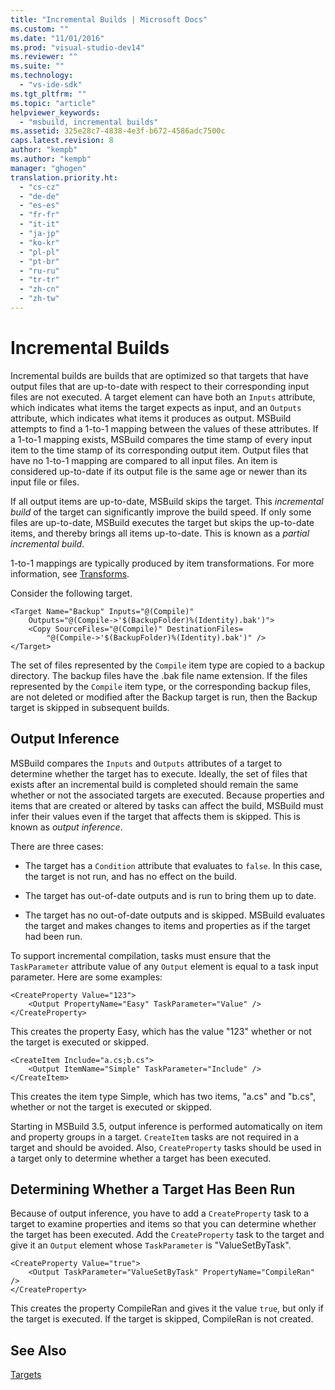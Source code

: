 ```yaml
---
title: "Incremental Builds | Microsoft Docs"
ms.custom: ""
ms.date: "11/01/2016"
ms.prod: "visual-studio-dev14"
ms.reviewer: ""
ms.suite: ""
ms.technology: 
  - "vs-ide-sdk"
ms.tgt_pltfrm: ""
ms.topic: "article"
helpviewer_keywords: 
  - "msbuild, incremental builds"
ms.assetid: 325e28c7-4838-4e3f-b672-4586adc7500c
caps.latest.revision: 8
author: "kempb"
ms.author: "kempb"
manager: "ghogen"
translation.priority.ht: 
  - "cs-cz"
  - "de-de"
  - "es-es"
  - "fr-fr"
  - "it-it"
  - "ja-jp"
  - "ko-kr"
  - "pl-pl"
  - "pt-br"
  - "ru-ru"
  - "tr-tr"
  - "zh-cn"
  - "zh-tw"
---
```

# Incremental Builds
Incremental builds are builds that are optimized so that targets that have output files that are up-to-date with respect to their corresponding input files are not executed. A target element can have both an `Inputs` attribute, which indicates what items the target expects as input, and an `Outputs` attribute, which indicates what items it produces as output. MSBuild attempts to find a 1-to-1 mapping between the values of these attributes. If a 1-to-1 mapping exists, MSBuild compares the time stamp of every input item to the time stamp of its corresponding output item. Output files that have no 1-to-1 mapping are compared to all input files. An item is considered up-to-date if its output file is the same age or newer than its input file or files.  
  
 If all output items are up-to-date, MSBuild skips the target. This *incremental build* of the target can significantly improve the build speed. If only some files are up-to-date, MSBuild executes the target but skips the up-to-date items, and thereby brings all items up-to-date. This is known as a *partial incremental build*.  
  
 1-to-1 mappings are typically produced by item transformations. For more information, see [Transforms](../msbuild/msbuild-transforms.md).  
  
 Consider the following target.  
  
```  
<Target Name="Backup" Inputs="@(Compile)"   
    Outputs="@(Compile->'$(BackupFolder)%(Identity).bak')">  
    <Copy SourceFiles="@(Compile)" DestinationFiles=  
        "@(Compile->'$(BackupFolder)%(Identity).bak')" />  
</Target>  
```  
  
 The set of files represented by the `Compile` item type are copied to a backup directory. The backup files have the .bak file name extension. If the files represented by the `Compile` item type, or the corresponding backup files, are not deleted or modified after the Backup target is run, then the Backup target is skipped in subsequent builds.  
  
## Output Inference  
 MSBuild compares the `Inputs` and `Outputs` attributes of a target to determine whether the target has to execute. Ideally, the set of files that exists after an incremental build is completed should remain the same whether or not the associated targets are executed. Because properties and items that are created or altered by tasks can affect the build, MSBuild must infer their values even if the target that affects them is skipped. This is known as *output inference*.  
  
 There are three cases:  
  
-   The target has a `Condition` attribute that evaluates to `false`. In this case, the target is not run, and has no effect on the build.  
  
-   The target has out-of-date outputs and is run to bring them up to date.  
  
-   The target has no out-of-date outputs and is skipped. MSBuild evaluates the target and makes changes to items and properties as if the target had been run.  
  
 To support incremental compilation, tasks must ensure that the `TaskParameter` attribute value of any `Output` element is equal to a task input parameter. Here are some examples:  
  
```  
<CreateProperty Value="123">  
    <Output PropertyName="Easy" TaskParameter="Value" />  
</CreateProperty>  
```  
  
 This creates the property Easy, which has the value "123" whether or not the target is executed or skipped.  
  
```  
<CreateItem Include="a.cs;b.cs">  
    <Output ItemName="Simple" TaskParameter="Include" />  
</CreateItem>  
```  
  
 This creates the item type Simple, which has two items, "a.cs" and "b.cs", whether or not the target is executed or skipped.  
  
 Starting in MSBuild 3.5, output inference is performed automatically on item and property groups in a target. `CreateItem` tasks are not required in a target and should be avoided. Also, `CreateProperty` tasks should be used in a target only to determine whether a target has been executed.  
  
## Determining Whether a Target Has Been Run  
 Because of output inference, you have to add a `CreateProperty` task to a target to examine properties and items so that you can determine whether the target has been executed. Add the `CreateProperty` task to the target and give it an `Output` element whose `TaskParameter` is "ValueSetByTask".  
  
```  
<CreateProperty Value="true">  
    <Output TaskParameter="ValueSetByTask" PropertyName="CompileRan" />  
</CreateProperty>  
```  
  
 This creates the property CompileRan and gives it the value `true`, but only if the target is executed. If the target is skipped, CompileRan is not created.  
  
## See Also  
 [Targets](../msbuild/msbuild-targets.md)